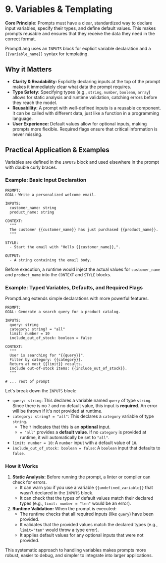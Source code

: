 # 9. Variables & Templating

**Core Principle:** Prompts must have a clear, standardized way to declare input variables, specify their types, and define default values. This makes prompts reusable and ensures that they receive the data they need in the correct format.

PromptLang uses an `INPUTS` block for explicit variable declaration and a `{{variable_name}}` syntax for templating.

## Why it Matters

*   **Clarity & Readability:** Explicitly declaring inputs at the top of the prompt makes it immediately clear what data the prompt requires.
*   **Type Safety:** Specifying types (e.g., `string`, `number`, `boolean`, `array`) allows for static analysis and runtime validation, catching errors before they reach the model.
*   **Reusability:** A prompt with well-defined inputs is a reusable component. It can be called with different data, just like a function in a programming language.
*   **User Experience:** Default values allow for optional inputs, making prompts more flexible. Required flags ensure that critical information is never missing.

## Practical Application & Examples

Variables are defined in the `INPUTS` block and used elsewhere in the prompt with double curly braces.

### Example: Basic Input Declaration

```
PROMPT:
GOAL: Write a personalized welcome email.

INPUTS:
  customer_name: string
  product_name: string

CONTEXT:
  """
  The customer {{customer_name}} has just purchased {{product_name}}.
  """

STYLE:
  - Start the email with "Hello {{customer_name}},".

OUTPUT:
  - A string containing the email body.
```

Before execution, a runtime would inject the actual values for `customer_name` and `product_name` into the `CONTEXT` and `STYLE` blocks.

### Example: Typed Variables, Defaults, and Required Flags

PromptLang extends simple declarations with more powerful features.

```
PROMPT:
GOAL: Generate a search query for a product catalog.

INPUTS:
  query: string
  category: string? = "all"
  limit: number = 10
  include_out_of_stock: boolean = false

CONTEXT:
  """
  User is searching for "{{query}}".
  Filter by category: {{category}}.
  Return at most {{limit}} results.
  Include out-of-stock items: {{include_out_of_stock}}.
  """

# ... rest of prompt
```

Let's break down the `INPUTS` block:

*   `query: string`: This declares a variable named `query` of type `string`. Since there is no `?` and no default value, this input is **required**. An error will be thrown if it's not provided at runtime.
*   `category: string? = "all"`: This declares a `category` variable of type `string`.
    *   The `?` indicates that this is an **optional** input.
    *   `= "all"` provides a **default value**. If no `category` is provided at runtime, it will automatically be set to `"all"`.
*   `limit: number = 10`: A `number` input with a default value of `10`.
*   `include_out_of_stock: boolean = false`: A `boolean` input that defaults to `false`.

### How it Works

1.  **Static Analysis:** Before running the prompt, a linter or compiler can check for errors.
    *   It can warn you if you use a variable `{{undefined_variable}}` that wasn't declared in the `INPUTS` block.
    *   It can check that the types of default values match their declared types (e.g., `limit: number = "ten"` would be an error).
2.  **Runtime Validation:** When the prompt is executed:
    *   The runtime checks that all required inputs (like `query`) have been provided.
    *   It validates that the provided values match the declared types (e.g., `limit="ten"` would throw a type error).
    *   It applies default values for any optional inputs that were not provided.

This systematic approach to handling variables makes prompts more robust, easier to debug, and simpler to integrate into larger applications.
